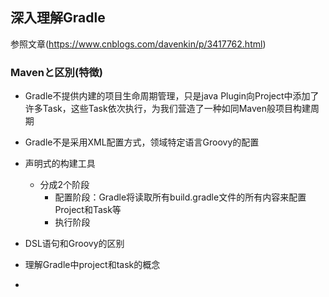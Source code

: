 ## 深入理解Gradle

参照文章(https://www.cnblogs.com/davenkin/p/3417762.html)

### Mavenと区別(特徴)

- Gradle不提供内建的项目生命周期管理，只是java Plugin向Project中添加了许多Task，这些Task依次执行，为我们营造了一种如同Maven般项目构建周期
- Gradle不是采用XML配置方式，领域特定语言Groovy的配置
- 声明式的构建工具
  - 分成2个阶段
    - 配置阶段：Gradle将读取所有build.gradle文件的所有内容来配置Project和Task等
    - 执行阶段

- DSL语句和Groovy的区别
- 理解Gradle中project和task的概念
- 
